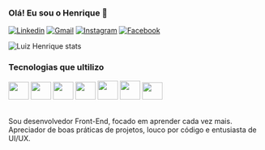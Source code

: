 
### Olá! Eu sou o Henrique 👋

[![Linkedin](https://img.shields.io/badge/LinkedIn-0077B5?style=for-the-badge&logo=linkedin&logoColor=white)](https://linkedin.com/in/luiz-henrique-200779144/)
[![Gmail](https://img.shields.io/badge/Gmail-D14836?style=for-the-badge&logo=gmail&logoColor=white)](https://luiz.lhrodrigues@gmail.com)
[![Instagram](https://img.shields.io/badge/Instagram-E4405F?style=for-the-badge&logo=instagram&logoColor=white)](https://instagram.com/henrique.lhr)
[![Facebook](https://img.shields.io/badge/Facebook-1877F2?style=for-the-badge&logo=facebook&logoColor=white)](https://facebook.com/henrique.lankaster)

![Luiz Henrique stats](https://github-readme-stats.vercel.app/api?username=luizlhrodrigues&show_icons=true&theme=dark)

### Tecnologias que ultilizo

<div stule="display: inline_block">
    <img align="center alt=" height="35" width="40" src="https://cdn.jsdelivr.net/gh/devicons/devicon/icons/javascript/javascript-original.svg" >
    <img align="center alt=" height="35" width="40" src="https://cdn.jsdelivr.net/gh/devicons/devicon/icons/typescript/typescript-original.svg">
    <img align="center alt=" height="35" width="40" src="https://cdn.jsdelivr.net/gh/devicons/devicon/icons/html5/html5-original.svg">
    <img align="center alt=" height="35" width="40" src="https://cdn.jsdelivr.net/gh/devicons/devicon/icons/css3/css3-original.svg">
    <img align="center alt=" height="37" width="40" src="https://cdn.jsdelivr.net/gh/devicons/devicon/icons/nodejs/nodejs-original.svg">
    <img align="center alt=" height="37" width="40" src="https://cdn.jsdelivr.net/gh/devicons/devicon/icons/angularjs/angularjs-original.svg">
    <img align="center alt=" height="34" width="40" src="https://cdn.jsdelivr.net/gh/devicons/devicon/icons/kotlin/kotlin-original.svg">
</div><br>

Sou desenvolvedor Front-End, focado em aprender cada vez mais.<br>
Apreciador de boas práticas de projetos, louco por código e entusiasta de UI/UX.
